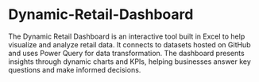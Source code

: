 # Dynamic-Retail-Dashboard
The Dynamic Retail Dashboard is an interactive tool built in Excel to help visualize and analyze retail data. It connects to datasets hosted on GitHub and uses Power Query for data transformation. The dashboard presents insights through dynamic charts and KPIs, helping businesses answer key questions and make informed decisions.

